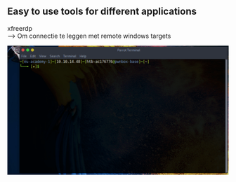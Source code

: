 ## Easy to use tools for different applications
xfreerdp  
--> Om connectie te leggen met remote windows targets 
 
<img src="/assets/ConnectingwithXfreerdp.gif" alt="RDP example" width="600">